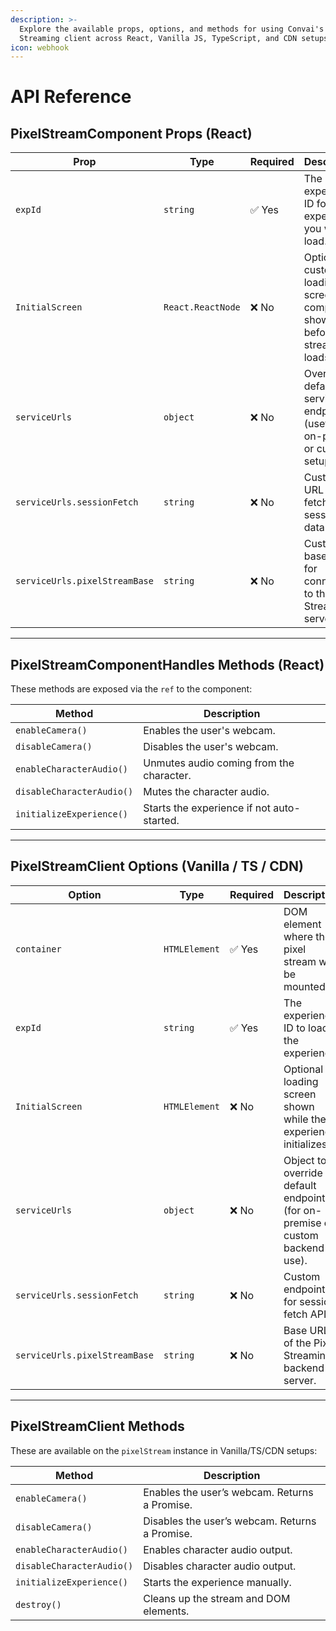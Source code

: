 ```yaml
---
description: >-
  Explore the available props, options, and methods for using Convai's Pixel
  Streaming client across React, Vanilla JS, TypeScript, and CDN setups.
icon: webhook
---
```


# API Reference

## PixelStreamComponent Props (React)

| Prop                          | Type              | Required | Description                                                                  |
| ----------------------------- | ----------------- | -------- | ---------------------------------------------------------------------------- |
| `expId`                       | `string`          | ✅ Yes    | The unique experience ID for the experience you want to load.                |
| `InitialScreen`               | `React.ReactNode` | ❌ No     | Optional custom loading screen component shown before the stream loads.      |
| `serviceUrls`                 | `object`          | ❌ No     | Override default service endpoints (useful for on-premise or custom setups). |
| `serviceUrls.sessionFetch`    | `string`          | ❌ No     | Custom URL for fetching session data.                                        |
| `serviceUrls.pixelStreamBase` | `string`          | ❌ No     | Custom base URL for connecting to the Pixel Streaming server.                |

***

## PixelStreamComponentHandles Methods (React)

These methods are exposed via the `ref` to the component:

| Method                    | Description                                |
| ------------------------- | ------------------------------------------ |
| `enableCamera()`          | Enables the user's webcam.                 |
| `disableCamera()`         | Disables the user's webcam.                |
| `enableCharacterAudio()`  | Unmutes audio coming from the character.   |
| `disableCharacterAudio()` | Mutes the character audio.                 |
| `initializeExperience()`  | Starts the experience if not auto-started. |

***

## PixelStreamClient Options (Vanilla / TS / CDN)

| Option                        | Type          | Required | Description                                                                  |
| ----------------------------- | ------------- | -------- | ---------------------------------------------------------------------------- |
| `container`                   | `HTMLElement` | ✅ Yes    | DOM element where the pixel stream will be mounted.                          |
| `expId`                       | `string`      | ✅ Yes    | The experience ID to load the experience.                                    |
| `InitialScreen`               | `HTMLElement` | ❌ No     | Optional loading screen shown while the experience initializes.              |
| `serviceUrls`                 | `object`      | ❌ No     | Object to override default endpoints (for on-premise or custom backend use). |
| `serviceUrls.sessionFetch`    | `string`      | ❌ No     | Custom endpoint for session fetch API.                                       |
| `serviceUrls.pixelStreamBase` | `string`      | ❌ No     | Base URL of the Pixel Streaming backend server.                              |

***

## PixelStreamClient Methods

These are available on the `pixelStream` instance in Vanilla/TS/CDN setups:

| Method                    | Description                                    |
| ------------------------- | ---------------------------------------------- |
| `enableCamera()`          | Enables the user’s webcam. Returns a Promise.  |
| `disableCamera()`         | Disables the user’s webcam. Returns a Promise. |
| `enableCharacterAudio()`  | Enables character audio output.                |
| `disableCharacterAudio()` | Disables character audio output.               |
| `initializeExperience()`  | Starts the experience manually.                |
| `destroy()`               | Cleans up the stream and DOM elements.         |
